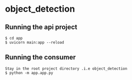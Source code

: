 # object_detection
## Running the api project

``` 
$ cd app
$ uvicorn main:app --reload
```

## Running the consumer
```
Stay in the root project directory .i.e object_detection
$ python -m app.app.py
```
